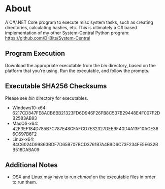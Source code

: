 
# About

A C#/.NET Core program to execute misc system tasks, such as creating directories, calculating hashes, etc.
This is ultimately a C# based implementation of my other System-Central Python program: https://github.com/D-Bits/System-Central 

## Program Execution

Download the appropriate executable from the *bin* directory, based on the platform that you're using. Run the 
executable, and follow the prompts.

## Executable SHA256 Checksums

Please see *bin* directory for executables.

* Windows10-x64: 6217CD847FE8ACB6BB21323FD6D946F26FB8C537B29448E4F007F2DB2583AB93
* MacOS-x64: 42F3EF184D785B7C787E48CFAFCD7E32327DEE9F40D4A13F10ACE386C697B6F2
* Linux-x64: 84C6024D99863BDF7D65B707BCD3761B7A4B9D6C73F234FE5E632BB518DABA09

## Additional Notes

* OSX and Linux may have to run *chmod* on the executable files in order to run them.